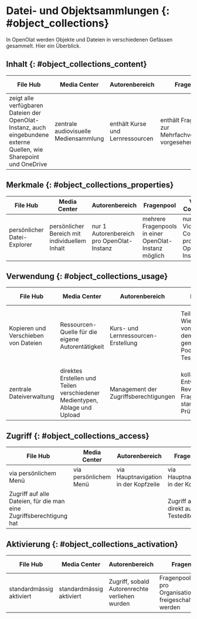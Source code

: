 # Datei- und Objektsammlungen {: #object_collections}

In OpenOlat werden Objekte und Dateien in verschiedenen Gefässen gesammelt. Hier ein Überblick.

## Inhalt {: #object_collections_content}

| File Hub   | Media Center  | Autorenbereich |  Fragenpool  | Video Collection | Bibliothek | Dokumentenpool |
| ---------- | -------------- | -------------- | -------------- |-------------- |-------------- |-------------- |
|zeigt alle verfügbaren Dateien der OpenOlat-Instanz, auch eingebundene externe Quellen, wie Sharepoint und OneDrive|zentrale audiovisuelle Mediensammlung|enthält Kurse und Lernressourcen |enthält Fragen, die zur Mehrfachverwendung vorgesehen sind|listet alle in der Instanz vorhandenen Videos|Dateien, hierarchisch gegliedert|Office-Dokumente und Mediendateien|


## Merkmale {: #object_collections_properties}

| File Hub   | Media Center  | Autorenbereich | Fragenpool  | Video Collection | Bibliothek |  Dokumentenpool |
| ---------- | -------------- | -------------- | -------------- |-------------- |-------------- |-------------- |
|persönlicher Datei-Explorer| persönlicher Bereich mit individuellem Inhalt|nur 1 Autorenbereich pro OpenOlat-Instanz|mehrere Fragenpools in einer OpenOlat-Instanz möglich|nur 1 Video Collection pro OpenOlat-Instanz|nur 1 Bibliothek pro OpenOlat-Instanz|taxonomiebasierte Dokumentenverwaltung|

## Verwendung {: #object_collections_usage}

| File Hub   | Media Center  | Autorenbereich | Fragenpool  | Video Collection | Bibliothek | Dokumentenpool |
| ---------- | -------------- | -------------- | -------------- |-------------- |-------------- |-------------- |
|Kopieren und Verschieben von Dateien|Ressourcen-Quelle für die eigene Autorentätigkeit|Kurs- und Lernressourcen-Erstellung| Teilen und Wiederverwenden von Fragen aus dem gemeinsamen Pool zur Testerstellung|Videosammlung für alle Benutzer:innen, als "internes Youtube"| gemeinsam genutzte Dokumentensammlung|Dokumente stehen nur im Pool zur Verfügung und können nicht in einen Kurs eingebunden werden |
|zentrale Dateiverwaltung| direktes Erstellen und Teilen verschiedener Medientypen, Ablage und Upload |Management der Zugriffsberechtigungen|kollaborative Entwicklung und Review von Fragen für standardisierte Prüfungen|            |mit Prüfprozedere für neu eingestellte Dokumente|            |


## Zugriff {: #object_collections_access}

| File Hub   | Media Center  | Autorenbereich | Fragenpool  | Video Collection | Bibliothek | Dokumentenpool |
| ---------- | -------------- | -------------- | -------------- |-------------- |-------------- |-------------- |
| via persönlichem Menü |via persönlichem Menü|via Hauptnavigation in der Kopfzeile|via Hauptnavigation in der Kopfzeile|via Hauptnavigation in der Kopfzeile |via Hauptnavigation in der Kopfzeile|via Hauptnavigation in der Kopfzeile|
| Zugriff auf alle Dateien, für die man eine Zugriffsberechtigung hat|         |        |Zugriff auch direkt aus dem Testeditor|          |         |kann für alle OpenOlat-Benutzer:innen freigeschaltet werden|


## Aktivierung {: #object_collections_activation}

| File Hub   | Media Center  | Autorenbereich | Fragenpool  | Video Collection | Bibliothek | Dokumentenpool |
| ---------- | -------------- | -------------- | -------------- |-------------- |-------------- |-------------- |
| standardmässig aktiviert| standardmässig aktiviert |Zugriff, sobald Autorenrechte verliehen wurden| Fragenpools können pro Organisationseinheit freigeschaltet werden | aktiviert nach Bedarf | aktiviert nach Bedarf |kann kompetenzbasiert freigeschaltet werden |


